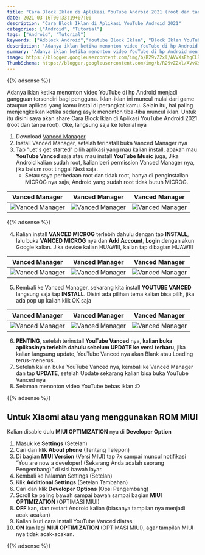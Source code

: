 ```yaml
---
title: "Cara Block Iklan di Aplikasi YouTube Android 2021 (root dan tanpa root)"
date: 2021-03-16T00:33:19+07:00
description: "Cara Block Iklan di Aplikasi YouTube Android 2021"
categories: ["Android", "Tutorial"]
tags: ["Android", "Tutorial"]
keywords: ["Adblock Android","Youtube Block Iklan", "Block Iklan YouTube Android"]
description: 'Adanya iklan ketika menonton video YouTube di hp Android menjadi gangguan tersendiri bagi pengguna. Iklan-iklan ini muncul mulai dari game ataupun aplikasi yang kamu instal di perangkat kamu.'
summary: 'Adanya iklan ketika menonton video YouTube di hp Android menjadi gangguan tersendiri bagi pengguna. Iklan-iklan ini muncul mulai dari game ataupun aplikasi yang kamu instal di perangkat kamu.'
image: https://blogger.googleusercontent.com/img/b/R29vZ2xl/AVvXsEhgCLRE2bzSGdmaQLMr32RXmpTlJUODVy79cIyQMzsP4V7q3Dc3YZSbHwGClRrV1_CGq_bIZKPsvp2hJTCFLK47M_ATLNLhGqEIcW2WHU_G4gyGNi_Hh-4e7lA6ceE-flN2gmPeQz8E4eXy-Y8kXENz5qusSKOCc9twwQ-JIxNZ5Q3In5uvhzVWcSeIPWyt/s80-rw/revanced_extended_logo.jpeg
ThumbSchema: https://blogger.googleusercontent.com/img/b/R29vZ2xl/AVvXsEhgCLRE2bzSGdmaQLMr32RXmpTlJUODVy79cIyQMzsP4V7q3Dc3YZSbHwGClRrV1_CGq_bIZKPsvp2hJTCFLK47M_ATLNLhGqEIcW2WHU_G4gyGNi_Hh-4e7lA6ceE-flN2gmPeQz8E4eXy-Y8kXENz5qusSKOCc9twwQ-JIxNZ5Q3In5uvhzVWcSeIPWyt/s0/revanced_extended_logo.jpeg
---
```


{{% adsense %}}

Adanya iklan ketika menonton video YouTube di hp Android menjadi gangguan tersendiri bagi pengguna. Iklan-iklan ini muncul mulai dari game ataupun aplikasi yang kamu instal di perangkat kamu. Selain itu, hal paling menjengkelkan ketika sedang asyik menonton tiba-tiba muncul iklan. Untuk itu disini saya akan share Cara Block Iklan di Aplikasi YouTube Android 2021 (root dan tanpa root). Oke, langsung saja ke tutorial nya

1. Download [Vanced Manager](https://github.com/YTVanced/VancedManager/releases/latest/download/manager.apk)
2. Install Vanced Manager, setelah terinstall buka Vanced Manager nya
3. Tap "Let's get started" pilih aplikasi yang mau kalian install, apakah mau **YouTube Vanced** saja atau mau install **YouTube Music** juga, Jika Android kalian sudah root, kalian beri permission Vanced Manager nya, jika belum root tinggal Next saja.
   * Setau saya perbedaan root dan tidak root, hanya di penginstallan MICROG nya saja, Android yang sudah root tidak butuh MICROG.

Vanced Manager             |  Vanced Manager           |Vanced Manager
:-------------------------:|:-------------------------:|:-------------------------:
![Vanced Manager](https://blogger.googleusercontent.com/img/b/R29vZ2xl/AVvXsEi_c8G-_mtMjdeJ584u1sS6TGQ-KrEqNZ0FXGLchabaGchA12KO1VUgLOm7iXdq2k0hyphenhyphenPkXYfIYmHaHDasT2iCNGeSlmvPGFCfhRwIzZvmcqsf-ULWcMT9kOe8v5RpHy7c0-ClrQ69qZUk12juZsjm6EbzZNAJ8qW0FBspYPWX1uolPS1tIbcLXOzB1dRtq/s0/1.jpeg)   |  ![Vanced Manager](https://blogger.googleusercontent.com/img/b/R29vZ2xl/AVvXsEjtvACrhN2Q0GBkWYUvQyKNAfkzek1OxRlglInjUFfYX8SHUgfWxmurlRUYmh-R6OCsIB5VvLc6kdCSX8GZv8GzoQIONdRV2Mmw91aJnCGSts4DSv8UMAmdo5Qy2WMTX580J3OxGlJTnd7vqntNyJczQGVf8cFM5lDsbMeoI8JbHapcOorJCnZXJ87egesF/s0/4.jpeg) | ![Vanced Manager](https://blogger.googleusercontent.com/img/b/R29vZ2xl/AVvXsEiID0uSRh-6ugj-T1xWMz4JRgUaGLx3Xu9Iir874CTvhuxY6VslLnGU-deiHYMQ-FZh_slFvGGA9QlBTfFZ-z4lgEkbfwJtwka8mF6hX5mbhNTsMBHUMSuNjWLxzw9uvWhiaTr4dhWmLTKuZiag_bFv9e7ZfqZGpdF1b4z8Kl7J9m80OzVXXTuKU62PTXcO/s0/3.jpeg)

   

{{% adsense %}}

4. Kalian install **VANCED MICROG** terlebih dahulu dengan tap **INSTALL**, lalu buka **VANCED MICROG** nya dan **Add Account**, **Login** dengan akun Google kalian. Jika device kalian HUAWEI, kalian tap dibagian HUAWEI

Vanced Manager             |  Vanced Manager           |Vanced Manager
:-------------------------:|:-------------------------:|:-------------------------:
![Vanced Manager](https://blogger.googleusercontent.com/img/b/R29vZ2xl/AVvXsEj2_dVSWrWkxNMoKGRWgCNW3E9E8ZutmqduKZCXK_dgO3U_R-sOgnsmUSIoY5g8jDrrg2703OfyLc-O8NA0baUr4nslxNTItvCxP-jCzRFdiaEfhOtbQdKx9EdEe3WCb9KxXY-qoASQVxE4y8ADQX5Yp1VD6WnrmSbXiY_PeeSWBQLhjlKgY_vH7k-gt9Rw/s0/5.jpeg) | ![Vanced Manager](https://blogger.googleusercontent.com/img/b/R29vZ2xl/AVvXsEjtSP8_s85RqYHZ9CR9c2VIIiHfeX5fLjXbqP4ksxKXE8fg8PKUxVI3bew0hbz-3hKfvA1Itd9atJSUqoGU5MCfCCJzEUc-fRL30jzmo8ZO3OBPqR-prkNH8TNBnimZJ_qGfAWDj9Ox3nmVUdJGcgspSbqHyaEtlbj9e9jSqt7AxaKmgBKAasYj1g_SRewN/s0/6.jpeg) | ![Vanced Manager](https://blogger.googleusercontent.com/img/b/R29vZ2xl/AVvXsEiueDge7J7Hvg3Q7oTyspAxGekhc9PZ6qw7Eg47iQzI9TzzzgXj8u89eon7XKBMSFgl59HZiRvyIfnrcJy3dgyn60a-HNv0a-wXXT-izcOAptYU3T1gWDZ00vle-jW8WhP5fojjN2q-4_cypPpLaQwX26bEJIRc42sbqVwvfn30LP_oDv4NlJj2GATc-YSk/s0/7.jpeg)


5. Kembali ke Vanced Manager, sekarang kita install **YOUTUBE VANCED** langsung saja tap **INSTALL**. Disini ada pilihan tema kalian bisa pilih, jika ada pop up kalian klik OK saja

Vanced Manager             |  Vanced Manager           |Vanced Manager
:-------------------------:|:-------------------------:|:-------------------------:
![Vanced Manager](https://blogger.googleusercontent.com/img/b/R29vZ2xl/AVvXsEi0_RAxBgYdim4O1ccGpUiF4g8b2VvlbuYLxG2GWusq5u35-TEqIECu024VjDLVoE1YiBQRkvx2E7Lnq2uIvnx3yLuL3olc_4CN-e9sfS_D1uPxuZMNCWdCgGKyTZvHCi-zu3BgWDCHC4MZosdfVXCrFt1H1qZvURWi5ZG9CY2Jpd9pO47gs8GsAmy2sWeb/s0/8.jpeg) | ![Vanced Manager](https://blogger.googleusercontent.com/img/b/R29vZ2xl/AVvXsEgvJUW_3kYR_1oqIwWxd0OjvdqkAlDPVvVA_a_wVr6pDkiNMtTDZ21tX8KYhU41PqB0chWiXykrlBKX62eaNOixBl6nEthSFtMnXGh_yrwVsUk2aQ2nDtsMJYDLhDlczV_jT0bOI80MjDxL9tiqd8bCGNwwJEhkDyGb-4YKyyMQNSy0yCgPqxuzoOK7saOv/s0/10.jpeg) | ![Vanced Manager](https://blogger.googleusercontent.com/img/b/R29vZ2xl/AVvXsEj0E9Fwbo8V498uXQPssfgTl8GluGjUQY9qb2Hvo2xCMK1UB_Na9zLOj98nGLQdftNat9ApBMKr90cKmXjdVgABrWq3QZkzVIXd544IMn5F438Ghh4aW4lu7jdcBcAeDxsX6K7uZslZpiKeE-13L_j0l-WqaJgVEiOX6Cx6CQsKMWOFW6zoDOEl4uczSmW6/s0/9.jpeg)


6. **PENTING**, setelah terinstall **YouTube Vanced** nya, **kalian buka aplikasinya terlebih dahulu sebelum UPDATE ke versi terbaru**, jika kalian langsung update, YouTube Vanced nya akan Blank atau Loading terus-menerus.
7. Setelah kalian buka YouTube Vanced nya, kembali ke Vanced Manager dan tap **UPDATE**, setelah Update sekarang kalian bisa buka YouTube Vanced nya
8.  Selaman menonton video YouTube bebas iklan :D

{{% adsense %}}

## Untuk Xiaomi atau yang menggunakan ROM MIUI
Kalian disable dulu **MIUI OPTIMIZATION** nya di **Developer Option**
1. Masuk ke **Settings** (Setelan)
2. Cari dan klik **About phone** (Tentang Telepon)
3. Di bagian **MIUI Version** (Versi MIUI) tap 7x sampai muncul notifikasi “You are now a developer! (Sekarang Anda adalah seorang Pengembang)” di sisi bawah layar.
4. Kembali ke halaman Settings (Setelan)
5. Klik **Additional Settings** (Setelan Tambahan)
6. Cari dan klik **Developer Options** (Opsi Pengembang)
7. Scroll ke paling bawah sampai bawah sampai bagian **MIUI OPTIMIZATION** (OPTIMASI MIUI)
8. **OFF** kan, dan restart Android kalian (biasanya tampilan nya menjadi acak-acakan)
9. Kalian ikuti cara install YouTube Vanced diatas
10. **ON** kan lagi **MIUI OPTIMIZATION** (OPTIMASI MIUI), agar tampilan MIUI nya tidak acak-acakan.

{{% adsense %}}
